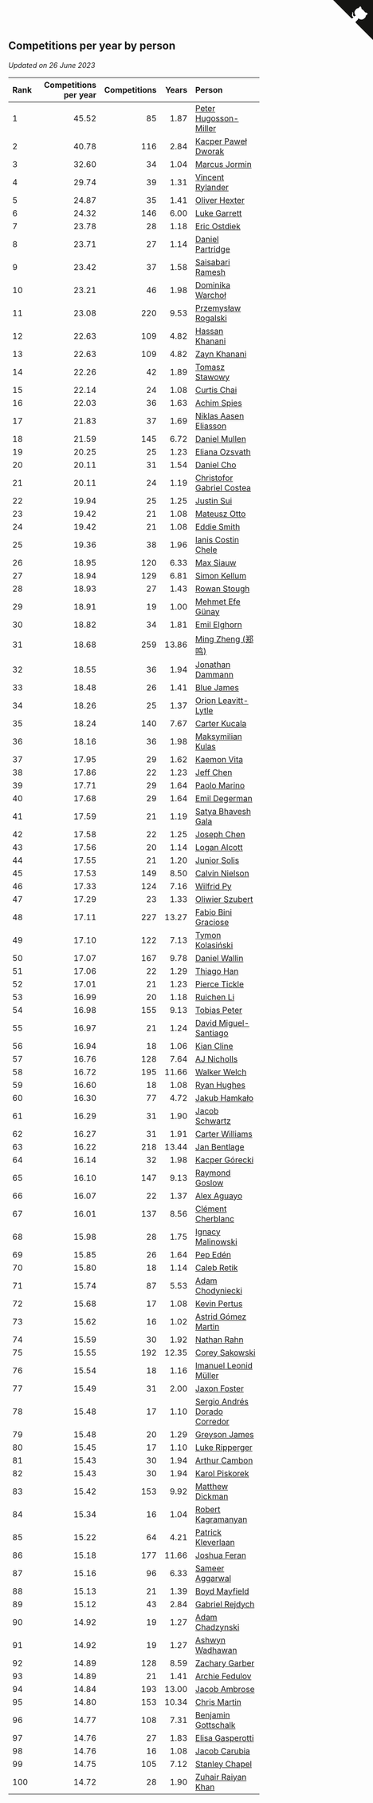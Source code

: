 ## Competitions per year by person

*Updated on 26 June 2023*

| Rank | Competitions per year | Competitions | Years | Person |
| :--- | ---: | ---: | ---: | :--- |
| 1 | 45.52 | 85 | 1.87 | [Peter Hugosson-Miller](https://www.worldcubeassociation.org/persons/2021HUGO01) |
| 2 | 40.78 | 116 | 2.84 | [Kacper Paweł Dworak](https://www.worldcubeassociation.org/persons/2020DWOR01) |
| 3 | 32.60 | 34 | 1.04 | [Marcus Jormin](https://www.worldcubeassociation.org/persons/2022JORM01) |
| 4 | 29.74 | 39 | 1.31 | [Vincent Rylander](https://www.worldcubeassociation.org/persons/2022RYLA01) |
| 5 | 24.87 | 35 | 1.41 | [Oliver Hexter](https://www.worldcubeassociation.org/persons/2022HEXT01) |
| 6 | 24.32 | 146 | 6.00 | [Luke Garrett](https://www.worldcubeassociation.org/persons/2017GARR05) |
| 7 | 23.78 | 28 | 1.18 | [Eric Ostdiek](https://www.worldcubeassociation.org/persons/2022OSTD01) |
| 8 | 23.71 | 27 | 1.14 | [Daniel Partridge](https://www.worldcubeassociation.org/persons/2022PART02) |
| 9 | 23.42 | 37 | 1.58 | [Saisabari Ramesh](https://www.worldcubeassociation.org/persons/2021RAME01) |
| 10 | 23.21 | 46 | 1.98 | [Dominika Warchoł](https://www.worldcubeassociation.org/persons/2021WARC01) |
| 11 | 23.08 | 220 | 9.53 | [Przemysław Rogalski](https://www.worldcubeassociation.org/persons/2013ROGA02) |
| 12 | 22.63 | 109 | 4.82 | [Hassan Khanani](https://www.worldcubeassociation.org/persons/2018KHAN26) |
| 13 | 22.63 | 109 | 4.82 | [Zayn Khanani](https://www.worldcubeassociation.org/persons/2018KHAN28) |
| 14 | 22.26 | 42 | 1.89 | [Tomasz Stawowy](https://www.worldcubeassociation.org/persons/2021STAW01) |
| 15 | 22.14 | 24 | 1.08 | [Curtis Chai](https://www.worldcubeassociation.org/persons/2022CHAI02) |
| 16 | 22.03 | 36 | 1.63 | [Achim Spies](https://www.worldcubeassociation.org/persons/2021SPIE01) |
| 17 | 21.83 | 37 | 1.69 | [Niklas Aasen Eliasson](https://www.worldcubeassociation.org/persons/2021ELIA01) |
| 18 | 21.59 | 145 | 6.72 | [Daniel Mullen](https://www.worldcubeassociation.org/persons/2016MULL04) |
| 19 | 20.25 | 25 | 1.23 | [Eliana Ozsvath](https://www.worldcubeassociation.org/persons/2022OZSV01) |
| 20 | 20.11 | 31 | 1.54 | [Daniel Cho](https://www.worldcubeassociation.org/persons/2021CHOD01) |
| 21 | 20.11 | 24 | 1.19 | [Christofor Gabriel Costea](https://www.worldcubeassociation.org/persons/2022COST03) |
| 22 | 19.94 | 25 | 1.25 | [Justin Sui](https://www.worldcubeassociation.org/persons/2022SUIJ01) |
| 23 | 19.42 | 21 | 1.08 | [Mateusz Otto](https://www.worldcubeassociation.org/persons/2022OTTO01) |
| 24 | 19.42 | 21 | 1.08 | [Eddie Smith](https://www.worldcubeassociation.org/persons/2022SMIT20) |
| 25 | 19.36 | 38 | 1.96 | [Ianis Costin Chele](https://www.worldcubeassociation.org/persons/2021CHEL01) |
| 26 | 18.95 | 120 | 6.33 | [Max Siauw](https://www.worldcubeassociation.org/persons/2017SIAU02) |
| 27 | 18.94 | 129 | 6.81 | [Simon Kellum](https://www.worldcubeassociation.org/persons/2016KELL12) |
| 28 | 18.93 | 27 | 1.43 | [Rowan Stough](https://www.worldcubeassociation.org/persons/2022STOU01) |
| 29 | 18.91 | 19 | 1.00 | [Mehmet Efe Günay](https://www.worldcubeassociation.org/persons/2022GUNA05) |
| 30 | 18.82 | 34 | 1.81 | [Emil Elghorn](https://www.worldcubeassociation.org/persons/2021ELGH01) |
| 31 | 18.68 | 259 | 13.86 | [Ming Zheng (郑鸣)](https://www.worldcubeassociation.org/persons/2009ZHEN11) |
| 32 | 18.55 | 36 | 1.94 | [Jonathan Dammann](https://www.worldcubeassociation.org/persons/2021DAMM01) |
| 33 | 18.48 | 26 | 1.41 | [Blue James](https://www.worldcubeassociation.org/persons/2022JAME01) |
| 34 | 18.26 | 25 | 1.37 | [Orion Leavitt-Lytle](https://www.worldcubeassociation.org/persons/2022LEAV01) |
| 35 | 18.24 | 140 | 7.67 | [Carter Kucala](https://www.worldcubeassociation.org/persons/2015KUCA01) |
| 36 | 18.16 | 36 | 1.98 | [Maksymilian Kulas](https://www.worldcubeassociation.org/persons/2021KULA02) |
| 37 | 17.95 | 29 | 1.62 | [Kaemon Vita](https://www.worldcubeassociation.org/persons/2021VITA01) |
| 38 | 17.86 | 22 | 1.23 | [Jeff Chen](https://www.worldcubeassociation.org/persons/2022CHEN19) |
| 39 | 17.71 | 29 | 1.64 | [Paolo Marino](https://www.worldcubeassociation.org/persons/2021MARI04) |
| 40 | 17.68 | 29 | 1.64 | [Emil Degerman](https://www.worldcubeassociation.org/persons/2021DEGE01) |
| 41 | 17.59 | 21 | 1.19 | [Satya Bhavesh Gala](https://www.worldcubeassociation.org/persons/2022GALA03) |
| 42 | 17.58 | 22 | 1.25 | [Joseph Chen](https://www.worldcubeassociation.org/persons/2022CHEN16) |
| 43 | 17.56 | 20 | 1.14 | [Logan Alcott](https://www.worldcubeassociation.org/persons/2022ALCO02) |
| 44 | 17.55 | 21 | 1.20 | [Junior Solis](https://www.worldcubeassociation.org/persons/2022SOLI03) |
| 45 | 17.53 | 149 | 8.50 | [Calvin Nielson](https://www.worldcubeassociation.org/persons/2014NIEL03) |
| 46 | 17.33 | 124 | 7.16 | [Wilfrid Py](https://www.worldcubeassociation.org/persons/2016PYWI01) |
| 47 | 17.29 | 23 | 1.33 | [Oliwier Szubert](https://www.worldcubeassociation.org/persons/2022SZUB01) |
| 48 | 17.11 | 227 | 13.27 | [Fabio Bini Graciose](https://www.worldcubeassociation.org/persons/2010GRAC02) |
| 49 | 17.10 | 122 | 7.13 | [Tymon Kolasiński](https://www.worldcubeassociation.org/persons/2016KOLA02) |
| 50 | 17.07 | 167 | 9.78 | [Daniel Wallin](https://www.worldcubeassociation.org/persons/2013WALL03) |
| 51 | 17.06 | 22 | 1.29 | [Thiago Han](https://www.worldcubeassociation.org/persons/2022HANT01) |
| 52 | 17.01 | 21 | 1.23 | [Pierce Tickle](https://www.worldcubeassociation.org/persons/2022TICK01) |
| 53 | 16.99 | 20 | 1.18 | [Ruichen Li](https://www.worldcubeassociation.org/persons/2022LIRU02) |
| 54 | 16.98 | 155 | 9.13 | [Tobias Peter](https://www.worldcubeassociation.org/persons/2014PETE03) |
| 55 | 16.97 | 21 | 1.24 | [David Miguel-Santiago](https://www.worldcubeassociation.org/persons/2022MIGU02) |
| 56 | 16.94 | 18 | 1.06 | [Kian Cline](https://www.worldcubeassociation.org/persons/2022CLIN01) |
| 57 | 16.76 | 128 | 7.64 | [AJ Nicholls](https://www.worldcubeassociation.org/persons/2015NICH04) |
| 58 | 16.72 | 195 | 11.66 | [Walker Welch](https://www.worldcubeassociation.org/persons/2011WELC01) |
| 59 | 16.60 | 18 | 1.08 | [Ryan Hughes](https://www.worldcubeassociation.org/persons/2022HUGH04) |
| 60 | 16.30 | 77 | 4.72 | [Jakub Hamkało](https://www.worldcubeassociation.org/persons/2018HAMK01) |
| 61 | 16.29 | 31 | 1.90 | [Jacob Schwartz](https://www.worldcubeassociation.org/persons/2021SCHW01) |
| 62 | 16.27 | 31 | 1.91 | [Carter Williams](https://www.worldcubeassociation.org/persons/2021WILL06) |
| 63 | 16.22 | 218 | 13.44 | [Jan Bentlage](https://www.worldcubeassociation.org/persons/2010BENT01) |
| 64 | 16.14 | 32 | 1.98 | [Kacper Górecki](https://www.worldcubeassociation.org/persons/2021GORE01) |
| 65 | 16.10 | 147 | 9.13 | [Raymond Goslow](https://www.worldcubeassociation.org/persons/2014GOSL01) |
| 66 | 16.07 | 22 | 1.37 | [Alex Aguayo](https://www.worldcubeassociation.org/persons/2022AGUA01) |
| 67 | 16.01 | 137 | 8.56 | [Clément Cherblanc](https://www.worldcubeassociation.org/persons/2014CHER05) |
| 68 | 15.98 | 28 | 1.75 | [Ignacy Malinowski](https://www.worldcubeassociation.org/persons/2021MALI02) |
| 69 | 15.85 | 26 | 1.64 | [Pep Edén](https://www.worldcubeassociation.org/persons/2021EDEN01) |
| 70 | 15.80 | 18 | 1.14 | [Caleb Retik](https://www.worldcubeassociation.org/persons/2022RETI01) |
| 71 | 15.74 | 87 | 5.53 | [Adam Chodyniecki](https://www.worldcubeassociation.org/persons/2017CHOD02) |
| 72 | 15.68 | 17 | 1.08 | [Kevin Pertus](https://www.worldcubeassociation.org/persons/2022PERT01) |
| 73 | 15.62 | 16 | 1.02 | [Astrid Gómez Martin](https://www.worldcubeassociation.org/persons/2022MART26) |
| 74 | 15.59 | 30 | 1.92 | [Nathan Rahn](https://www.worldcubeassociation.org/persons/2021RAHN01) |
| 75 | 15.55 | 192 | 12.35 | [Corey Sakowski](https://www.worldcubeassociation.org/persons/2011SAKO01) |
| 76 | 15.54 | 18 | 1.16 | [Imanuel Leonid Müller](https://www.worldcubeassociation.org/persons/2022MULL02) |
| 77 | 15.49 | 31 | 2.00 | [Jaxon Foster](https://www.worldcubeassociation.org/persons/2021FOST01) |
| 78 | 15.48 | 17 | 1.10 | [Sergio Andrés Dorado Corredor](https://www.worldcubeassociation.org/persons/2022CORR05) |
| 79 | 15.48 | 20 | 1.29 | [Greyson James](https://www.worldcubeassociation.org/persons/2022JAME02) |
| 80 | 15.45 | 17 | 1.10 | [Luke Ripperger](https://www.worldcubeassociation.org/persons/2022RIPP01) |
| 81 | 15.43 | 30 | 1.94 | [Arthur Cambon](https://www.worldcubeassociation.org/persons/2021CAMB01) |
| 82 | 15.43 | 30 | 1.94 | [Karol Piskorek](https://www.worldcubeassociation.org/persons/2021PISK01) |
| 83 | 15.42 | 153 | 9.92 | [Matthew Dickman](https://www.worldcubeassociation.org/persons/2013DICK01) |
| 84 | 15.34 | 16 | 1.04 | [Robert Kagramanyan](https://www.worldcubeassociation.org/persons/2022KAGR01) |
| 85 | 15.22 | 64 | 4.21 | [Patrick Kleverlaan](https://www.worldcubeassociation.org/persons/2019KLEV01) |
| 86 | 15.18 | 177 | 11.66 | [Joshua Feran](https://www.worldcubeassociation.org/persons/2011FERA01) |
| 87 | 15.16 | 96 | 6.33 | [Sameer Aggarwal](https://www.worldcubeassociation.org/persons/2017AGGA01) |
| 88 | 15.13 | 21 | 1.39 | [Boyd Mayfield](https://www.worldcubeassociation.org/persons/2022MAYF01) |
| 89 | 15.12 | 43 | 2.84 | [Gabriel Rejdych](https://www.worldcubeassociation.org/persons/2020REJD01) |
| 90 | 14.92 | 19 | 1.27 | [Adam Chadzynski](https://www.worldcubeassociation.org/persons/2022CHAD02) |
| 91 | 14.92 | 19 | 1.27 | [Ashwyn Wadhawan](https://www.worldcubeassociation.org/persons/2022WADH02) |
| 92 | 14.89 | 128 | 8.59 | [Zachary Garber](https://www.worldcubeassociation.org/persons/2014GARB01) |
| 93 | 14.89 | 21 | 1.41 | [Archie Fedulov](https://www.worldcubeassociation.org/persons/2022FEDU01) |
| 94 | 14.84 | 193 | 13.00 | [Jacob Ambrose](https://www.worldcubeassociation.org/persons/2010AMBR01) |
| 95 | 14.80 | 153 | 10.34 | [Chris Martin](https://www.worldcubeassociation.org/persons/2013MART03) |
| 96 | 14.77 | 108 | 7.31 | [Benjamin Gottschalk](https://www.worldcubeassociation.org/persons/2016GOTT01) |
| 97 | 14.76 | 27 | 1.83 | [Elisa Gasperotti](https://www.worldcubeassociation.org/persons/2021GASP01) |
| 98 | 14.76 | 16 | 1.08 | [Jacob Carubia](https://www.worldcubeassociation.org/persons/2022CARU02) |
| 99 | 14.75 | 105 | 7.12 | [Stanley Chapel](https://www.worldcubeassociation.org/persons/2016CHAP04) |
| 100 | 14.72 | 28 | 1.90 | [Zuhair Raiyan Khan](https://www.worldcubeassociation.org/persons/2021KHAN05) |


<a href="https://github.com/JustinTimeCuber/wca_statistics" class="github-corner" aria-label="View source on Github"><svg width="80" height="80" viewBox="0 0 250 250" style="fill:#151513; color:#fff; position: absolute; top: 0; border: 0; right: 0;" aria-hidden="true"><path d="M0,0 L115,115 L130,115 L142,142 L250,250 L250,0 Z"></path><path d="M128.3,109.0 C113.8,99.7 119.0,89.6 119.0,89.6 C122.0,82.7 120.5,78.6 120.5,78.6 C119.2,72.0 123.4,76.3 123.4,76.3 C127.3,80.9 125.5,87.3 125.5,87.3 C122.9,97.6 130.6,101.9 134.4,103.2" fill="currentColor" style="transform-origin: 130px 106px;" class="octo-arm"></path><path d="M115.0,115.0 C114.9,115.1 118.7,116.5 119.8,115.4 L133.7,101.6 C136.9,99.2 139.9,98.4 142.2,98.6 C133.8,88.0 127.5,74.4 143.8,58.0 C148.5,53.4 154.0,51.2 159.7,51.0 C160.3,49.4 163.2,43.6 171.4,40.1 C171.4,40.1 176.1,42.5 178.8,56.2 C183.1,58.6 187.2,61.8 190.9,65.4 C194.5,69.0 197.7,73.2 200.1,77.6 C213.8,80.2 216.3,84.9 216.3,84.9 C212.7,93.1 206.9,96.0 205.4,96.6 C205.1,102.4 203.0,107.8 198.3,112.5 C181.9,128.9 168.3,122.5 157.7,114.1 C157.9,116.9 156.7,120.9 152.7,124.9 L141.0,136.5 C139.8,137.7 141.6,141.9 141.8,141.8 Z" fill="currentColor" class="octo-body"></path></svg></a><style>.github-corner:hover .octo-arm{animation:octocat-wave 560ms ease-in-out}@keyframes octocat-wave{0%,100%{transform:rotate(0)}20%,60%{transform:rotate(-25deg)}40%,80%{transform:rotate(10deg)}}@media (max-width:500px){.github-corner:hover .octo-arm{animation:none}.github-corner .octo-arm{animation:octocat-wave 560ms ease-in-out}}</style>
